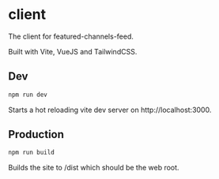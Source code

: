 # client

The client for featured-channels-feed.

Built with Vite, VueJS and TailwindCSS.

## Dev

```bash
npm run dev
```

Starts a hot reloading vite dev server on http://localhost:3000.

## Production

```bash
npm run build
```

Builds the site to /dist which should be the web root.